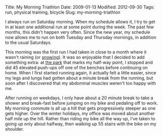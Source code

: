 Title: My Morning Triathlon
Date: 2009-01-13
Modified: 2012-09-30
Tags: run, physical training, bicycle
Slug: my-morning-triathlon

I always run on Saturday morning. When my schedule allows it, I try to get in at least one additional run at some point during the week. The past few months, this didn't happen very often. Since the new year, my schedule now allows me to run on both Tuesday and Thursday mornings, in addition to the usual Saturdays.

This morning was the first run I had taken in close to a month where it wasn't raining (or <a href="http://pig-monkey.com/2008/12/20/i-find-running-more-satisfying-in-the-winter/">snowing</a>). It was so enjoyable that I decided to add something extra: at <a href="http://www.flickr.com/photos/pigmonkey/1991696592/in/set-72157607433063482/">the park</a> that marks my half-way point, I stopped and did 45 elevated push-ups off one of the benches before continuing on home. When I first started running again, it actually felt a little easier, since my legs and lungs had gotten about a minute break from the running, but soon after I discovered that my abdominal muscles weren't too happy with me.

After running on weekdays, I only have about a 20 minute break to take a shower and break-fast before jumping on my bike and pedaling off to work. My morning commute is all up a hill that gets progressively steeper as one gets higher. Over the winter holidays, my office was moved about another half mile up the hill. Rather than riding my bike all the way up, I've taken to going up only about halfway, then walking up 55 stairs with the bike on my shoulder.
